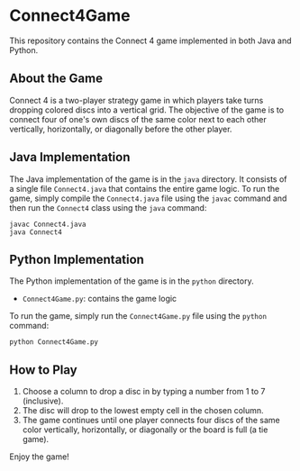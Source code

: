 # Connect4Game

This repository contains the Connect 4 game implemented in both Java and Python.

## About the Game

Connect 4 is a two-player strategy game in which players take turns dropping colored discs into a vertical grid. The objective of the game is to connect four of one's own discs of the same color next to each other vertically, horizontally, or diagonally before the other player.

## Java Implementation

The Java implementation of the game is in the `java` directory. It consists of a single file `Connect4.java` that contains the entire game logic. To run the game, simply compile the `Connect4.java` file using the `javac` command and then run the `Connect4` class using the `java` command:

```
javac Connect4.java
java Connect4
```

## Python Implementation

The Python implementation of the game is in the `python` directory.

- `Connect4Game.py`: contains the game logic


To run the game, simply run the `Connect4Game.py` file using the `python` command:

```
python Connect4Game.py
```

## How to Play

1. Choose a column to drop a disc in by typing a number from 1 to 7 (inclusive).
2. The disc will drop to the lowest empty cell in the chosen column.
3. The game continues until one player connects four discs of the same color vertically, horizontally, or diagonally or the board is full (a tie game).

Enjoy the game!

